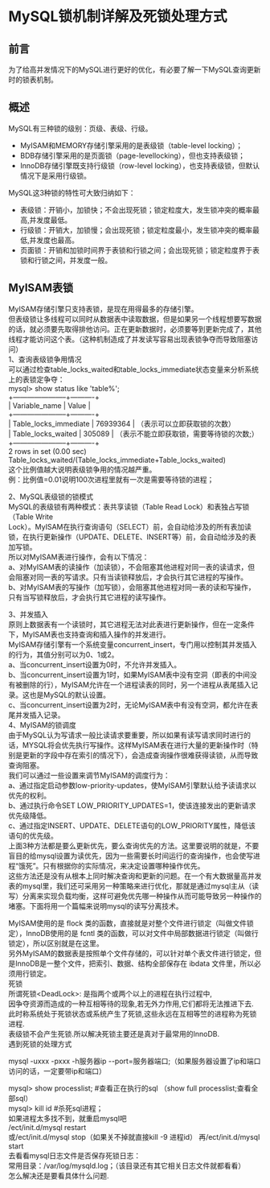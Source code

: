 # MySQL锁机制详解及死锁处理方式

## 前言

为了给高并发情况下的MySQL进行更好的优化，有必要了解一下MySQL查询更新时的锁表机制。

## 概述

MySQL有三种锁的级别：页级、表级、行级。

* MyISAM和MEMORY存储引擎采用的是表级锁（table-level locking）；
* BDB存储引擎采用的是页面锁（page-levellocking），但也支持表级锁；
* InnoDB存储引擎既支持行级锁（row-level locking），也支持表级锁，但默认情况下是采用行级锁。

MySQL这3种锁的特性可大致归纳如下：

* 表级锁：开销小，加锁快；不会出现死锁；锁定粒度大，发生锁冲突的概率最高,并发度最低。
* 行级锁：开销大，加锁慢；会出现死锁；锁定粒度最小，发生锁冲突的概率最低,并发度也最高。
* 页面锁：开销和加锁时间界于表锁和行锁之间；会出现死锁；锁定粒度界于表锁和行锁之间，并发度一般。

## MyISAM表锁

  
MyISAM存储引擎只支持表锁，是现在用得最多的存储引擎。  
但表级锁让多线程可以同时从数据表中读取数据，但是如果另一个线程想要写数据的话，就必须要先取得排他访问。正在更新数据时，必须要等到更新完成了，其他线程才能访问这个表。（这种机制造成了并发读写容易出现表锁争夺而导致阻塞访问）  
1、查询表级锁争用情况  
可以通过检查table\_locks\_waited和table\_locks\_immediate状态变量来分析系统上的表锁定争夺：  
  mysql&gt; show status like 'table%';  
  +———————–+———-+  
  \| Variable\_name \| Value \|  
  +———————–+———-+  
  \| Table\_locks\_immediate \| 76939364 \|  （表示可以立即获取锁的次数）  
  \| Table\_locks\_waited \| 305089 \|  （表示不能立即获取锁，需要等待锁的次数;）  
  +———————–+———-+  
  2 rows in set \(0.00 sec\)  
  Table\_locks\_waited/\(Table\_locks\_immediate+Table\_locks\_waited\)  
  这个比例值越大说明表级锁争用的情况越严重。  
  例：比例值=0.01说明100次进程里就有一次是需要等待锁的进程；

2、MySQL表级锁的锁模式  
MySQL的表级锁有两种模式：表共享读锁（Table Read Lock）和表独占写锁（Table Write  
Lock）。MyISAM在执行查询语句（SELECT）前，会自动给涉及的所有表加读锁，在执行更新操作（UPDATE、DELETE、INSERT等）前，会自动给涉及的表加写锁。  
所以对MyISAM表进行操作，会有以下情况：  
a、对MyISAM表的读操作（加读锁），不会阻塞其他进程对同一表的读请求，但会阻塞对同一表的写请求。只有当读锁释放后，才会执行其它进程的写操作。  
b、对MyISAM表的写操作（加写锁），会阻塞其他进程对同一表的读和写操作，只有当写锁释放后，才会执行其它进程的读写操作。

3、并发插入  
原则上数据表有一个读锁时，其它进程无法对此表进行更新操作，但在一定条件下，MyISAM表也支持查询和插入操作的并发进行。  
MyISAM存储引擎有一个系统变量concurrent\_insert，专门用以控制其并发插入的行为，其值分别可以为0、1或2。  
a、当concurrent\_insert设置为0时，不允许并发插入。  
b、当concurrent\_insert设置为1时，如果MyISAM表中没有空洞（即表的中间没有被删除的行），MyISAM允许在一个进程读表的同时，另一个进程从表尾插入记录。这也是MySQL的默认设置。  
c、当concurrent\_insert设置为2时，无论MyISAM表中有没有空洞，都允许在表尾并发插入记录。  
4、MyISAM的锁调度  
由于MySQL认为写请求一般比读请求要重要，所以如果有读写请求同时进行的话，MYSQL将会优先执行写操作。这样MyISAM表在进行大量的更新操作时（特别是更新的字段中存在索引的情况下），会造成查询操作很难获得读锁，从而导致查询阻塞。  
我们可以通过一些设置来调节MyISAM的调度行为：  
a、通过指定启动参数low-priority-updates，使MyISAM引擎默认给予读请求以优先的权利。  
b、通过执行命令SET LOW\_PRIORITY\_UPDATES=1，使该连接发出的更新请求优先级降低。  
c、通过指定INSERT、UPDATE、DELETE语句的LOW\_PRIORITY属性，降低该语句的优先级。  
    上面3种方法都是要么更新优先，要么查询优先的方法。这里要说明的就是，不要盲目的给mysql设置为读优先，因为一些需要长时间运行的查询操作，也会使写进程“饿死”。只有根据你的实际情况，来决定设置哪种操作优先。  
    这些方法还是没有从根本上同时解决查询和更新的问题。在一个有大数据量高并发表的mysql里，我们还可采用另一种策略来进行优化，那就是通过mysql主从（读写）分离来实现负载均衡，这样可避免优先哪一种操作从而可能导致另一种操作的堵塞。下面将用一个篇幅来说明mysql的读写分离技术。

MyISAM使用的是 flock 类的函数，直接就是对整个文件进行锁定（叫做文件锁定），InnoDB使用的是 fcntl 类的函数，可以对文件中局部数据进行锁定（叫做行锁定），所以区别就是在这里。  
另外MyISAM的数据表是按照单个文件存储的，可以针对单个表文件进行锁定，但是InnoDB是一整个文件，把索引、数据、结构全部保存在 ibdata 文件里，所以必须用行锁定。  
死锁  
所谓死锁&lt;DeadLock&gt;: 是指两个或两个以上的进程在执行过程中,  
因争夺资源而造成的一种互相等待的现象,若无外力作用,它们都将无法推进下去.  
此时称系统处于死锁状态或系统产生了死锁,这些永远在互相等竺的进程称为死锁进程.  
表级锁不会产生死锁.所以解决死锁主要还是真对于最常用的InnoDB.  
遇到死锁的处理方式

mysql -uxxx -pxxx -h服务器ip --port=服务器端口;（如果服务器设置了ip和端口访问的话，一定要带ip和端口）

mysql&gt; show processlist; \#查看正在执行的sql （show full processlist;查看全部sql）  
mysql&gt; kill id \#杀死sql进程；  
如果进程太多找不到，就重启mysql吧  
/ect/init.d/mysql restart  
或/ect/init.d/mysql stop（如果关不掉就直接kill -9 进程id）  再/ect/init.d/mysql start  
去看看mysql日志文件是否保存死锁日志：  
常用目录：/var/log/mysqld.log；（该目录还有其它相关日志文件就都看看）  
怎么解决还是要看具体什么问题.

